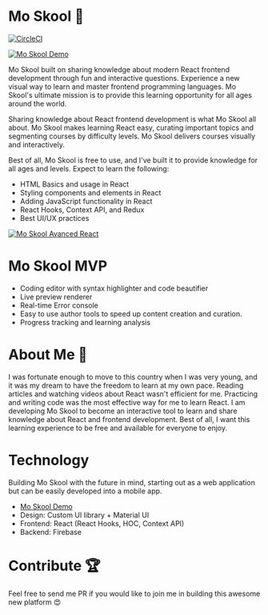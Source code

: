 # Mo Skool 🎒

[![CircleCI](https://circleci.com/gh/mo-sharif/MoSkool.svg?style=svg&circle-token=25e17fbacf3e095631aba484af8169e19df89031)](https://moskool.com)


[![Mo Skool Demo](demos/moskool_demo.gif)](https://moskool.com)


Mo Skool built on sharing knowledge about modern React frontend development through fun and interactive questions.  Experience a new visual way to learn and master frontend programming languages. Mo Skool's ultimate mission is to provide this learning opportunity for all ages around the world.

Sharing knowledge about React frontend development is what Mo Skool all about. Mo Skool makes learning React easy, curating important topics and segmenting courses by difficulty levels. Mo Skool delivers courses visually and interactively.

Best of all, Mo Skool is free to use, and I've built it to provide knowledge for all ages and levels. Expect to learn the following:

- HTML Basics and usage in React
- Styling components and elements in React
- Adding JavaScript functionality in React
- React Hooks, Context API, and Redux
- Best UI/UX practices


[![Mo Skool Avanced React](demos/moskool_advanced_demo.gif)](https://moskool.com/courses/mo-pro)


# Mo Skool MVP


- Coding editor with syntax highlighter and code beautifier
- Live preview renderer 
- Real-time Error console
- Easy to use author tools to speed up content creation and curation.
- Progress tracking and learning analysis 

# About Me 🐾

I was fortunate enough to move to this country when I was very young, and it was my dream to have the freedom to learn at my own pace. Reading articles and watching videos about React wasn't efficient for me. Practicing and writing code was the most effective way for me to learn React. I am developing Mo Skool to become an interactive tool to learn and share knowledge about React and frontend development. Best of all, I want this learning experience to be free and available for everyone to enjoy.

# Technology

Building Mo Skool with the future in mind, starting out as a web application but can be easily developed into a mobile app. 

- [Mo Skool Demo](https://moskool.com)
- Design: Custom UI library + Material UI
- Frontend: React (React Hooks, HOC, Context API)
- Backend: Firebase

# Contribute 🏆

Feel free to send me PR if you would like to join me in building this awesome new platform 😍
